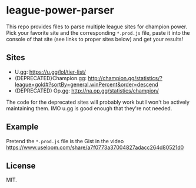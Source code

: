 # league-power-parser

This repo provides files to parse multiple league sites for champion power. Pick your favorite site and the corresponding `*.prod.js` file, paste it into the console of that site (see links to proper sites below) and get your results!

## Sites

- U.gg: https://u.gg/lol/tier-list/
- (DEPRECATED}Champion.gg: http://champion.gg/statistics/?league=gold#?sortBy=general.winPercent&order=descend
- (DEPRECATED) Op.gg: http://na.op.gg/statistics/champion/

The code for the deprecated sites will probably work but I won't be actively maintaining them. IMO u.gg is good enough that they're not needed.

## Example

Pretend the `*.prod.js` file is the Gist in the video https://www.useloom.com/share/a7f0773a37004827adacc264d80521d0

## License

MIT.
